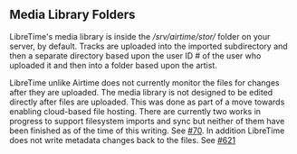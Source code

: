 Media Library Folders
---------------------

LibreTime's media library is inside the */srv/airtime/stor/* folder on your server, by default.
Tracks are uploaded into the imported subdirectory and then a separate directory based upon the user
ID # of the user who uploaded it and then into a folder based upon the artist. 

LibreTime unlike Airtime does not currently monitor the files for changes after they are uploaded.
The media library is not designed to be edited directly after files are uploaded. This was done as part of a
move towards enabling cloud-based file hosting. There are currently two works in progress to support filesystem
imports and sync but neither of them have been finished as of the time of this writing. See
[#70](https://github.com/LibreTime/libretime/issues/70). In addition LibreTime does not write metadata changes
back to the files. See [#621](https://github.com/LibreTime/libretime/issues/621)
